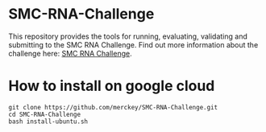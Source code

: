 # SMC-RNA-Challenge

This repository provides the tools for running, evaluating, validating and submitting to the SMC RNA Challenge. Find out more information about the challenge here: [SMC RNA Challenge](https://www.synapse.org/SMC_RNA).

# How to install on google cloud

```
git clone https://github.com/merckey/SMC-RNA-Challenge.git
cd SMC-RNA-Challenge
bash install-ubuntu.sh
```
